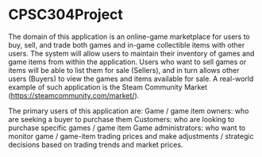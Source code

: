 # CPSC304Project

The domain of this application is an online-game marketplace for users to buy, sell, and trade both games and in-game collectible items with other users. The system will allow users to maintain their inventory of games and game items from within the application. Users who want to sell games or items will be able to list them for sale (Sellers), and in turn allows other users (Buyers) to view the games and items available for sale. A real-world example of such application is the Steam Community Market (https://steamcommunity.com/market/).

The primary users of this application are: 
Game / game item owners: who are seeking a buyer to purchase them
Customers: who are looking to purchase specific games / game item
Game administrators: who want to monitor game / game-item trading prices and make adjustments / strategic decisions based on trading trends and market prices.